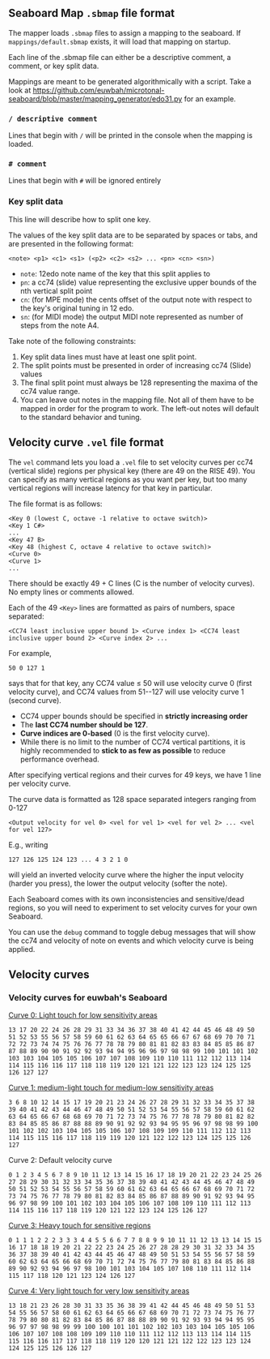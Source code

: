## Seaboard Map `.sbmap` file format

The mapper loads `.sbmap` files to assign a mapping to the seaboard.
If `mappings/default.sbmap` exists, it will load that mapping on
startup.

Each line of the .sbmap file can either be a descriptive comment,
a comment, or key split data.

Mappings are meant to be generated algorithmically with a script.
Take a look at https://github.com/euwbah/microtonal-seaboard/blob/master/mapping_generator/edo31.py
for an example.

### `/ descriptive comment`

Lines that begin with `/` will be printed in the console
when the mapping is loaded.

### `# comment`

Lines that begin with `#` will be ignored entirely

### Key split data

This line will describe how to split one key.

The values of the key split data are to be separated by spaces
or tabs, and are presented in the following format:

`<note> <p1> <c1> <s1> (<p2> <c2> <s2> ... <pn> <cn> <sn>)`

- `note`: 12edo note name of the key that this split applies to
- `pn`: a cc74 (slide) value representing the exclusive upper bounds
   of the nth vertical split point
- `cn`: (for MPE mode) the cents offset of the output note with respect to the
   key's original tuning in 12 edo.
- `sn`: (for MIDI mode) the output MIDI note represented as number of
   steps from the note A4.

Take note of the following constraints:

1. Key split data lines must have at least one split point.
2. The split points must be presented in order of increasing
   cc74 (Slide) values
3. The final split point must always be 128 representing the
   maxima of the cc74 value range.
4. You can leave out notes in the mapping file. Not all
   of them have to be mapped in order for the program to work.
   The left-out notes will default to the standard behavior
   and tuning.

## Velocity curve `.vel` file format

The `vel` command lets you load a `.vel` file to set velocity curves per cc74 (vertical slide) regions per physical key (there are 49 on the RISE 49). You can specify as many vertical regions as you want per key, but too many vertical regions will increase latency for that key in particular.

The file format is as follows:
```
<Key 0 (lowest C, octave -1 relative to octave switch)>
<Key 1 C#>
...
<Key 47 B>
<Key 48 (highest C, octave 4 relative to octave switch)>
<Curve 0>
<Curve 1>
...
```

There should be exactly 49 + C lines (C is the number of velocity curves). No empty lines or comments allowed.

Each of the 49 `<Key>` lines are formatted as pairs of numbers, space separated:

```
<CC74 least inclusive upper bound 1> <Curve index 1> <CC74 least inclusive upper bound 2> <Curve index 2> ...
```

For example,

```
50 0 127 1
```

says that for that key, any CC74 value &le; 50 will use velocity curve 0 (first velocity curve), and CC74 values from 51--127 will use velocity curve 1 (second curve).

- CC74 upper bounds should be specified in **strictly increasing order**
- The **last CC74 number should be 127**.
- **Curve indices are 0-based** (0 is the first velocity curve).
- While there is no limit to the number of CC74 vertical partitions, it is highly recommended to **stick to as few as possible** to reduce performance overhead.


After specifying vertical regions and their curves for 49 keys, we have 1 line per velocity curve.

The curve data is formatted as 128 space separated integers ranging from 0-127

```
<Output velocity for vel 0> <vel for vel 1> <vel for vel 2> ... <vel for vel 127>
```

E.g., writing

```
127 126 125 124 123 ... 4 3 2 1 0
```

will yield an inverted velocity curve where the higher the input velocity (harder you press), the lower the output velocity (softer the note).

Each Seaboard comes with its own inconsistencies and sensitive/dead regions, so you will need to experiment to set velocity curves for your own Seaboard.

You can use the `debug` command to toggle debug messages that will show the cc74 and velocity of note on events and which velocity curve is being applied.

## Velocity curves

### Velocity curves for euwbah's Seaboard

[Curve 0: Light touch for low sensitivity areas](https://www.desmos.com/calculator/scfo7kcuai)

```
13 17 20 22 24 26 28 29 31 33 34 36 37 38 40 41 42 44 45 46 48 49 50 51 52 53 55 56 57 58 59 60 61 62 63 64 65 65 66 67 67 68 69 70 70 71 72 72 73 74 74 75 76 76 77 78 78 79 80 81 81 82 83 83 84 85 85 86 87 87 88 89 90 90 91 92 92 93 94 94 95 96 96 97 98 98 99 100 101 101 102 103 103 104 105 105 106 107 107 108 109 110 110 111 112 112 113 114 114 115 116 116 117 118 118 119 120 121 121 122 123 123 124 125 125 126 127 127
```

[Curve 1: medium-light touch for medium-low sensitivity areas](https://www.desmos.com/calculator/o3wzney1qh)

```
3 6 8 10 12 14 15 17 19 20 21 23 24 26 27 28 29 31 32 33 34 35 37 38 39 40 41 42 43 44 46 47 48 49 50 51 52 53 54 55 56 57 58 59 60 61 62 63 64 65 66 67 68 68 69 70 71 72 73 74 75 76 77 78 78 79 80 81 82 82 83 84 85 85 86 87 88 88 89 90 91 92 92 93 94 95 95 96 97 98 98 99 100 101 102 102 103 104 105 105 106 107 108 109 109 110 111 112 112 113 114 115 115 116 117 118 119 119 120 121 122 122 123 124 125 125 126 127
```

Curve 2: Default velocity curve

```
0 1 2 3 4 5 6 7 8 9 10 11 12 13 14 15 16 17 18 19 20 21 22 23 24 25 26 27 28 29 30 31 32 33 34 35 36 37 38 39 40 41 42 43 44 45 46 47 48 49 50 51 52 53 54 55 56 57 58 59 60 61 62 63 64 65 66 67 68 69 70 71 72 73 74 75 76 77 78 79 80 81 82 83 84 85 86 87 88 89 90 91 92 93 94 95 96 97 98 99 100 101 102 103 104 105 106 107 108 109 110 111 112 113 114 115 116 117 118 119 120 121 122 123 124 125 126 127
```

[Curve 3:  Heavy touch for sensitive regions](https://www.desmos.com/calculator/bverl3ybw2)

```
0 1 1 1 2 2 2 3 3 3 4 4 5 5 6 6 7 7 8 8 9 9 10 11 11 12 13 13 14 15 15 16 17 18 18 19 20 21 22 22 23 24 25 26 27 28 28 29 30 31 32 33 34 35 36 37 38 39 40 41 42 43 44 45 46 47 48 49 50 51 53 54 55 56 57 58 59 60 62 63 64 65 66 68 69 70 71 72 74 75 76 77 79 80 81 83 84 85 86 88 89 90 92 93 94 96 97 98 100 101 103 104 105 107 108 110 111 112 114 115 117 118 120 121 123 124 126 127
```

[Curve 4: Very light touch for very low sensitivity areas](https://www.desmos.com/calculator/mrcpttdopu)

```
13 18 21 23 26 28 30 31 33 35 36 38 39 41 42 44 45 46 48 49 50 51 53 54 55 56 57 58 60 61 62 63 64 65 66 67 68 69 70 71 72 73 74 75 76 77 78 79 80 80 81 82 83 84 85 86 87 88 88 89 90 91 92 93 93 94 94 95 95 96 97 97 98 98 99 99 100 100 101 101 102 102 103 103 104 105 105 106 106 107 107 108 108 109 109 110 110 111 112 112 113 113 114 114 115 115 116 116 117 117 118 118 119 120 120 121 121 122 122 123 123 124 124 125 125 126 126 127
```